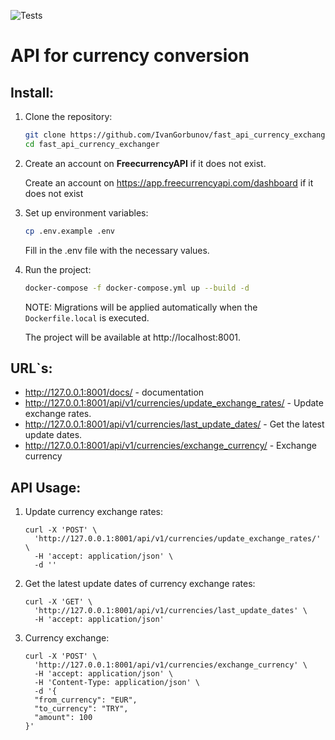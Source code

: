 ![Tests](https://github.com/IvanGorbunov/fast_api_currency_exchanger/actions/workflows/tests.yaml/badge.svg)

# API for currency conversion

## Install:

1. Clone the repository:

   ```bash
   git clone https://github.com/IvanGorbunov/fast_api_currency_exchanger.git
   cd fast_api_currency_exchanger
   ```

1. Create an account on **FreecurrencyAPI** if it does not exist.

   Create an account on https://app.freecurrencyapi.com/dashboard if it does not exist

1. Set up environment variables:

   ```bash
   cp .env.example .env
   ```
   Fill in the .env file with the necessary values.

1. Run the project:

   ```bash
   docker-compose -f docker-compose.yml up --build -d
   ```
   NOTE: Migrations will be applied automatically when the `Dockerfile.local` is executed.

   The project will be available at http://localhost:8001.

## URL`s:

- http://127.0.0.1:8001/docs/ - documentation
- http://127.0.0.1:8001/api/v1/currencies/update_exchange_rates/ - Update exchange rates.
- http://127.0.0.1:8001/api/v1/currencies/last_update_dates/ - Get the latest update dates.
- http://127.0.0.1:8001/api/v1/currencies/exchange_currency/ - Exchange currency

## API Usage:

1. Update currency exchange rates:

    ```curl
    curl -X 'POST' \
      'http://127.0.0.1:8001/api/v1/currencies/update_exchange_rates/' \
      -H 'accept: application/json' \
      -d ''
    ```

2. Get the latest update dates of currency exchange rates:

    ```curl
    curl -X 'GET' \
      'http://127.0.0.1:8001/api/v1/currencies/last_update_dates' \
      -H 'accept: application/json'
    ```
   
3. Currency exchange:

    ```curl
    curl -X 'POST' \
      'http://127.0.0.1:8001/api/v1/currencies/exchange_currency' \
      -H 'accept: application/json' \
      -H 'Content-Type: application/json' \
      -d '{
      "from_currency": "EUR",
      "to_currency": "TRY",
      "amount": 100
    }'
    ```